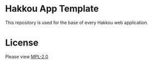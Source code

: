 # Hakkou App Template
This repository is used for the base of every Hakkou web application.

# License
Please view [MPL-2.0](https://github.com/HakkouHQ/Hakkou-App-Template/blob/main/LICENSE)
